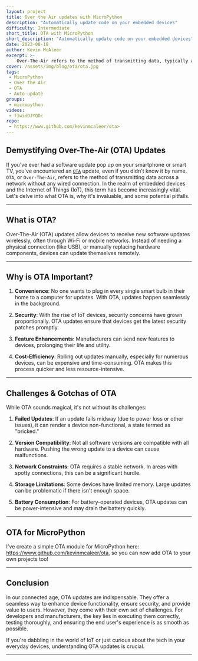 ```yaml
---
layout: project
title: Over the Air updates with MicroPython  
description: "Automatically update code on your embedded devices"
difficulty: Intermediate    
short_title: OTA with MicroPython 
short_description: "Automatically update code on your embedded devices"
date: 2023-08-18
author: Kevin McAleer
excerpt: >-
    Over-The-Air refers to the method of transmitting data, typically a software update, across a network without any wired connection
cover: /assets/img/blog/ota/ota.jpg
tags: 
 - MicroPython
 - Over the Air
 - OTA
 - Auto-update
groups:
 - micropython
videos:
 - f1widOJYQDc
repo:
 - https://www.github.com/kevinmcaleer/ota>
---
```


## Demystifying Over-The-Air (OTA) Updates

If you've ever had a software update pop up on your smartphone or smart TV, you've encountered an [`OTA`](/resources/glossary#ota) update, even if you didn't know it by name. `OTA`, or `Over-The-Air`, refers to the method of transmitting data across a network without any wired connection. In the realm of embedded devices and the Internet of Things (IoT), this term has become increasingly vital. Let's delve into what OTA is, why it's invaluable, and some potential pitfalls.

---

## What is OTA?

Over-The-Air (OTA) updates allow devices to receive new software updates wirelessly, often through Wi-Fi or mobile networks. Instead of needing a physical connection (like USB), or manually replacing hardware components, devices can update themselves remotely.

---

## Why is OTA Important?

1. **Convenience**: No one wants to plug in every single smart bulb in their home to a computer for updates. With OTA, updates happen seamlessly in the background.

1. **Security**: With the rise of IoT devices, security concerns have grown proportionally. OTA updates ensure that devices get the latest security patches promptly.

1. **Feature Enhancements**: Manufacturers can send new features to devices, prolonging their life and utility.

1. **Cost-Efficiency**: Rolling out updates manually, especially for numerous devices, can be expensive and time-consuming. OTA makes this process quicker and less resource-intensive.

---

## Challenges & Gotchas of OTA

While OTA sounds magical, it's not without its challenges:

1. **Failed Updates**: If an update fails midway (due to power loss or other issues), it can render a device non-functional, a state termed as "bricked."

1. **Version Compatibility**: Not all software versions are compatible with all hardware. Pushing the wrong update to a device can cause malfunctions.

1. **Network Constraints**: OTA requires a stable network. In areas with spotty connections, this can be a significant hurdle.

1. **Storage Limitations**: Some devices have limited memory. Large updates can be problematic if there isn't enough space.

1. **Battery Consumption**: For battery-operated devices, OTA updates can be power-intensive and may drain the battery quickly.

---

## OTA for MicroPython

I've create a simple OTA module for MicroPython here: <https://www.github.com/kevinmcaleer/ota>, so you can now add OTA to your own projects too!

---

## Conclusion

In our connected age, OTA updates are indispensable. They offer a seamless way to enhance device functionality, ensure security, and provide value to users. However, they come with their own set of challenges. For developers and manufacturers, the key lies in executing them correctly, testing thoroughly, and ensuring the end user's experience is as smooth as possible.

If you're dabbling in the world of IoT or just curious about the tech in your everyday devices, understanding OTA updates is crucial.

---
